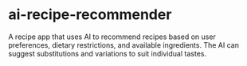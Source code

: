 # ai-recipe-recommender
A recipe app that uses AI to recommend recipes based on user preferences, dietary restrictions, and available ingredients. The AI can suggest substitutions and variations to suit individual tastes.
